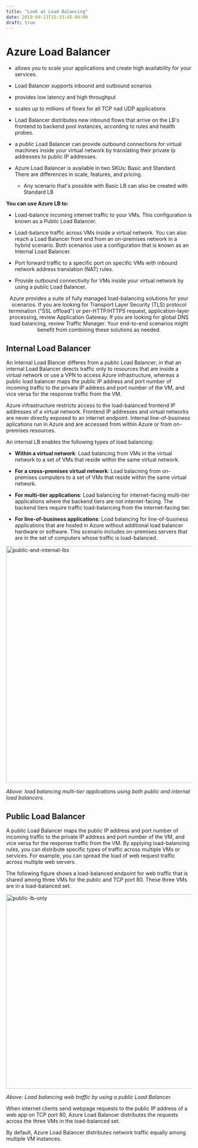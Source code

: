 ```yaml
---
title: "Look at Load Balancing"
date: 2019-09-13T15:33:45-04:00
draft: true
---
```


# Azure Load Balancer  

* allows you to scale your applications and create high availability for your services.  
* Load Balancer supports inbound and outbound scnarios  
* provides low latency and high throughput  
* scales up to millions of flows for all TCP nad UDP applications  

* Load Balancer distributes new inbound flows that arrive on the LB's frontend to backend pool instances, according to rules and health probes.  

* a *public* Load Balancer can provide outbound connections for virtual machines inside your virtual network by translating their private Ip addresses to public IP addresses.  

* Azure Load Balancer is available in two SKUs: Basic and Standard. There are differences in scale, features, and pricing.  
    - Any scenario that's possible with Basic LB can also be created with Standard LB  

**You can use Azure LB to:**  

* Load-balance incoming internet traffic to your VMs. This configuration is known as a Public Load Balancer.  

* Load-balance traffic across VMs inside a virtual network. You can also reach a Load Balancer front end from an on-premises network in a hybrid scenario. Both scenarios use a configuration that is known as an Internal Load Balancer.  

* Port forward traffic to a specific port on specific VMs with inbound network address translation (NAT) rules.  

* Provide outbound connectivity for VMs inside your virtual network by using a public Load Balancer.  

<center>  

Azure provides a suite of fully managed load-balancing solutions for your scenarios. If you are looking for Transport Layer Security (TLS) protocol termination ("SSL offload") or per-HTTP/HTTPS request, application-layer processing, review Application Gateway. If you are looking for global DNS load balancing, review Traffic Manager. Your end-to-end scenarios might benefit from combining these solutions as needed.  

</center>  

## Internal Load Balancer  

An Internal Load Blancer differes from a public Load Balancer; in that an internal Load Balancer directs traffic only to resources that are inside a virtual network or use a VPN to access Azure infrastructure, whereas a public load balancer maps the public IP address and port number of incoming traffic to the private IP address and port number of the VM, and vice versa for the response traffic from the VM.  

Azure infrastructure restricts access to the load-balanced frontend IP addresses of a virtual network. Frontend IP addresses and virtual networks are never directly exposed to an internet endpoint. Internal line-of-business aplications run in Azure and are accessed from within Azure or from on-premises resources.  

An internal LB enables the following types of load balancing:  

* **Within a virtual network**: Load balancing from VMs in the virtual network to a set of VMs that reside within the same virtual network.

* **For a cross-premises virtual network**: Load balacning from on-premises computers to a set of VMs that reside within the same virtual network.  

* **For multi-tier applications**: Load balancing for internet-facing multi-tier applications where the backend tiers are not internet-facing. The backend tiers require traffic load-balancing from the internet-facing tier.  

* **For line-of-business applications**: Load balancing for line-of-business applications that are hosted in Azure without additional load balancer hardware or software. This scenario includes on-premises servers that are in the set of computers whose traffic is load-balanced.  

<img src="/images/ic744147.png" alt="public-and-internal-lbs" style="width: 642px;">  

*Above: load balancing multi-tier applications using both public and internal load balancers.*  

## Public Load Balancer  

A public Load Balancer maps the public IP address and port number of incoming traffic to the private IP address and port number of the VM, and vice versa for the response traffic from the VM. By applying load-balancing rules, you can distribute specific types of traffic across multiple VMs or services. For example, you can spread the load of web request traffic across multiple web servers.  

The following figure shows a load-balanced endpoint for web traffic that is shared among three VMs for the public and TCP port 80. These three VMs are in a load-balanced set.  

<img src="/images/ic727496.png" alt="public-lb-only" style="width: 527px;">  

*Above: Load balancing web traffic by using a public Load Balancer.*  

When internet clients send webpage requests to the public IP address of a web app on TCP port 80, Azure Load Balancer distributes the requests across the three VMs in the load-balanced set.  

By default, Azure Load Balancer distributes network traffic equally among multiple VM instances.  